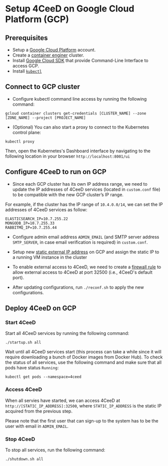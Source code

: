 Setup 4CeeD on Google Cloud Platform (GCP)
====

## Prerequisites

- Setup a [Google Cloud Platform](https://cloud.google.com/) account.
- Create a [container enginer](https://cloud.google.com/container-engine/) cluster.
- Install [Google Cloud SDK](https://cloud.google.com/sdk/) that provide Command-Line Interface to access GCP.
- Install [`kubectl`](https://kubernetes.io/docs/tasks/tools/install-kubectl/)

## Connect to GCP cluster

- Configure kubectl command line access by running the following command:
```
gcloud container clusters get-credentials [CLUSTER_NAME] --zone [ZONE_NAME] --project [PROJECT_NAME]
```
- (Optional) You can also start a proxy to connect to the Kubernetes control plane:
```
kubectl proxy
```
Then, open the Kubernetes's Dashboard interface by navigating to the following location in your browser `http://localhost:8001/ui`  

## Configure 4CeeD to run on GCP

- Since each GCP cluster has its own IP address range, we need to update the IP addresses of 4CeeD services (located in `custom.conf` file) to be compatible with the new GCP cluster’s IP range.

For example, if the cluster has the IP range of `10.4.0.0/14`, we can set the IP addresses of 4CeeD services as follow:

```
ELASTICSEARCH_IP=10.7.255.22
MONGODB_IP=10.7.255.33
RABBITMQ_IP=10.7.255.44
```

- Configure admin email address `ADMIN_EMAIL` (and SMTP server address `SMTP_SERVER`, in case email verification is required) in `custom.conf`.

- Setup new [static external IP address](https://cloud.google.com/compute/docs/configure-ip-addresses#before-you-begin) on GCP and assign the static IP to a running VM instance in the cluster

- To enable external access to 4CeeD, we need to create a [firewall rule](https://cloud.google.com/compute/docs/vpc/using-firewalls#creating_firewall_rules) to allow external access to 4CeeD at port 32500 (i.e., 4CeeD's default port).

- After updating configurations, run `./reconf.sh` to apply the new configurations.

## Deploy 4CeeD on GCP

### Start 4CeeD 

Start all 4CeeD services by running the following command:
```
./startup.sh all
```

Wait until all 4CeeD services start (this process can take a while since it will require downloading a bunch of Docker images from Docker Hub). To check the status of all services, use the following command and make sure that all pods have status `Running`:

```
kubectl get pods --namespace=4ceed
```

### Access 4CeeD
When all servies have started, we can access 4CeeD at `http://[STATIC_IP_ADDRESS]:32500`, where `STATIC_IP_ADDRESS` is the static IP acquired from the previous step.

Please note that the first user that can sign-up to the system has to be the user with email in `ADMIN_EMAIL`.

### Stop 4CeeD
To stop all services, run the following command:
```
./shutdown.sh all
```
